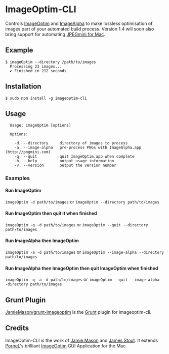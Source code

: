 # ImageOptim-CLI

Controls [ImageOptim](http://imageoptim.com) and [ImageAlpha](http://pngmini.com) to make lossless optimisation of images part of your automated build process. Version 1.4 will soon also bring support for automating [JPEGmini for Mac](http://jpegmini.com/mac).

## Example

    $ imageOptim --directory /path/to/images
	  Processing 23 images...
	  ✔ Finished in 212 seconds

## Installation

    $ sudo npm install -g imageoptim-cli
    
## Usage

	  Usage: imageOptim [options]
	  
	  Options:
	
	    -d, --directory     directory of images to process
	    -a, --image-alpha   pre-process PNGs with ImageAlpha.app (http://pngmini.com)
	    -q, --quit          quit ImageOptim.app when complete
	    -h, --help          output usage information
	    -v, --version       output the version number

### Examples

#### Run ImageOptim

`imageOptim -d path/to/images` or `imageOptim --directory path/to/images`

#### Run ImageOptim then quit it when finished

`imageOptim -q -d path/to/images` or `imageOptim --quit --directory path/to/images`

#### Run ImageAlpha then ImageOptim

`imageOptim -a -d path/to/images` or `imageOptim --image-alpha --directory path/to/images`

#### Run ImageAlpha then ImageOptim then quit ImageOptim when finished

`imageOptim -q -a -d path/to/images` or `imageOptim --quit --image-alpha --directory path/to/images`

## Grunt Plugin

[JamieMason/grunt-imageoptim](https://github.com/JamieMason/grunt-imageoptim) is the [Grunt](http://gruntjs.com) plugin for imageoptim-cli.

## Credits

ImageOptim-CLI is the work of [Jamie Mason](https://github.com/JamieMason) and [James Stout](https://github.com/jamesstout). It extends [PorneL](https://github.com/pornel)'s brilliant [ImageOptim](https://github.com/pornel/ImageOptim) GUI Application for the Mac.
